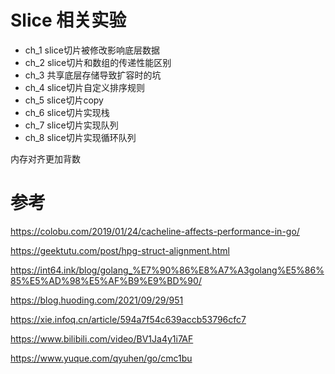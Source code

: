 # Slice 相关实验

- ch_1 slice切片被修改影响底层数据
- ch_2 slice切片和数组的传递性能区别
- ch_3 共享底层存储导致扩容时的坑
- ch_4 slice切片自定义排序规则
- ch_5 slice切片copy
- ch_6 slice切片实现栈
- ch_7 slice切片实现队列
- ch_8 slice切片实现循环队列

内存对齐更加背数


# 参考
https://colobu.com/2019/01/24/cacheline-affects-performance-in-go/ 

https://geektutu.com/post/hpg-struct-alignment.html

https://int64.ink/blog/golang_%E7%90%86%E8%A7%A3golang%E5%86%85%E5%AD%98%E5%AF%B9%E9%BD%90/

https://blog.huoding.com/2021/09/29/951

https://xie.infoq.cn/article/594a7f54c639accb53796cfc7

https://www.bilibili.com/video/BV1Ja4y1i7AF

https://www.yuque.com/qyuhen/go/cmc1bu